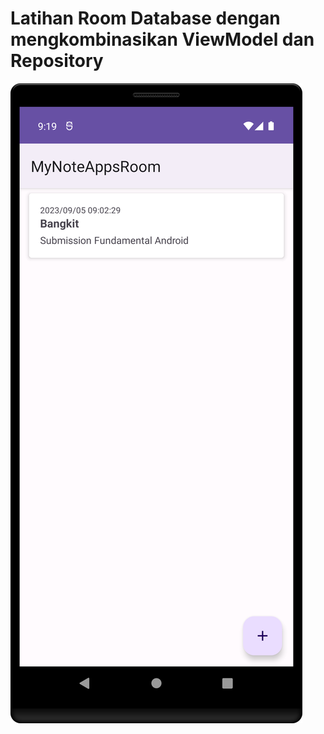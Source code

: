 # Latihan Room Database dengan mengkombinasikan ViewModel dan Repository
![alt text](https://github.com/syafiqfajrianemha/note-app-room/blob/main/Screenshot_20230905_135037.png?raw=true)
